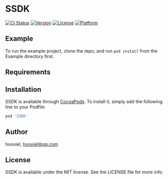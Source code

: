 # SSDK

[![CI Status](https://img.shields.io/travis/hooviel/SSDK.svg?style=flat)](https://travis-ci.org/hooviel/SSDK)
[![Version](https://img.shields.io/cocoapods/v/SSDK.svg?style=flat)](https://cocoapods.org/pods/SSDK)
[![License](https://img.shields.io/cocoapods/l/SSDK.svg?style=flat)](https://cocoapods.org/pods/SSDK)
[![Platform](https://img.shields.io/cocoapods/p/SSDK.svg?style=flat)](https://cocoapods.org/pods/SSDK)

## Example

To run the example project, clone the repo, and run `pod install` from the Example directory first.

## Requirements

## Installation

SSDK is available through [CocoaPods](https://cocoapods.org). To install
it, simply add the following line to your Podfile:

```ruby
pod 'SSDK'
```

## Author

hooviel, hooviel@qq.com

## License

SSDK is available under the MIT license. See the LICENSE file for more info.
